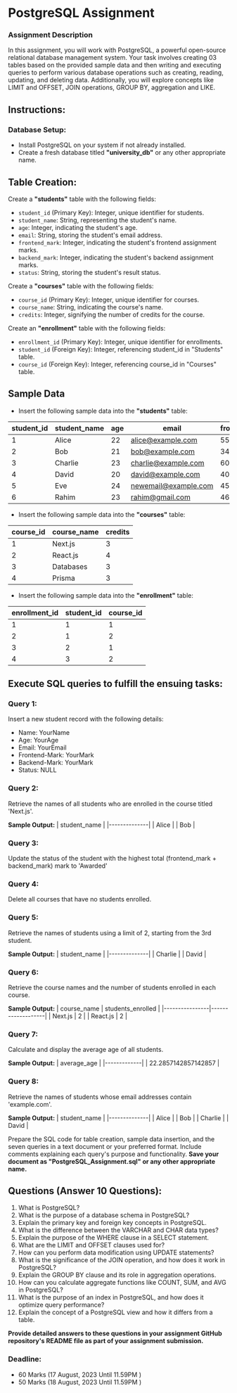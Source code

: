 # PostgreSQL Assignment

### Assignment Description

In this assignment, you will work with PostgreSQL, a powerful open-source relational database management system. Your task involves creating 03 tables based on the provided sample data and then writing and executing queries to perform various database operations such as creating, reading, updating, and deleting data. Additionally, you will explore concepts like LIMIT and OFFSET, JOIN operations, GROUP BY, aggregation and LIKE.

## Instructions:

### Database Setup:

- Install PostgreSQL on your system if not already installed.
- Create a fresh database titled **"university_db"** or any other appropriate name.

## Table Creation:

Create a **"students"** table with the following fields:

- `student_id` (Primary Key): Integer, unique identifier for students.
- `student_name`: String, representing the student's name.
- `age`: Integer, indicating the student's age.
- `email`: String, storing the student's email address.
- `frontend_mark`: Integer, indicating the student's frontend assignment marks.
- `backend_mark`: Integer, indicating the student's backend assignment marks.
- `status`: String, storing the student's result status.

Create a **"courses"** table with the following fields:

- `course_id` (Primary Key): Integer, unique identifier for courses.
- `course_name`: String, indicating the course's name.
- `credits`: Integer, signifying the number of credits for the course.

Create an **"enrollment"** table with the following fields:

- `enrollment_id` (Primary Key): Integer, unique identifier for enrollments.
- `student_id` (Foreign Key): Integer, referencing student_id in "Students" table.
- `course_id` (Foreign Key): Integer, referencing course_id in "Courses" table.

## Sample Data

- Insert the following sample data into the **"students"** table:

| student_id | student_name | age | email             | frontend_mark   | backend_mark  | status   |
|------------|--------------|-----|-------------------|-----------------|---------------|----------|
| 1          | Alice        | 22  | alice@example.com| 55               | 57            | NULL     |
| 2          | Bob          | 21  | bob@example.com  | 34               | 45            | NULL     |
| 3          | Charlie      | 23  | charlie@example.com| 60             | 59            | NULL     |
| 4          | David        | 20  | david@example.com| 40               | 49            | NULL     |
| 5          | Eve          | 24  | newemail@example.com| 45            | 34            | NULL     |
| 6          | Rahim        | 23  | rahim@gmail.com  | 46               | 42            | NULL     |

- Insert the following sample data into the **"courses"** table:

| course_id | course_name    | credits |
|-----------|----------------|---------|
| 1         | Next.js    | 3       |
| 2         | React.js     | 4       |
| 3         | Databases      | 3       |
| 4         | Prisma         | 3        |


- Insert the following sample data into the **"enrollment"** table:

| enrollment_id | student_id | course_id |
|---------------|------------|-----------|
| 1             | 1          | 1         |
| 2             | 1          | 2         |
| 3             | 2          | 1         |
| 4             | 3          | 2         |



## Execute SQL queries to fulfill the ensuing tasks:

### Query 1:
Insert a new student record with the following details:

- Name: YourName
- Age: YourAge
- Email: YourEmail
- Frontend-Mark: YourMark
- Backend-Mark: YourMark
- Status: NULL


### Query 2:
Retrieve the names of all students who are enrolled in the course titled 'Next.js'.

**Sample Output:**
| student_name |
|--------------|
| Alice        |
| Bob        |

### Query 3:
Update the status of the student with the highest total (frontend_mark + backend_mark) mark to 'Awarded'

### Query 4:
Delete all courses that have no students enrolled.

### Query 5:
Retrieve the names of students using a limit of 2, starting from the 3rd student.

**Sample Output:**
| student_name |
|--------------|
| Charlie      |
| David        |

### Query 6:
Retrieve the course names and the number of students enrolled in each course.

**Sample Output:**
| course_name    | students_enrolled |
|----------------|-------------------|
| Next.js        | 2                 |
| React.js       | 2                 |


### Query 7:
Calculate and display the average age of all students.

**Sample Output:**
| average_age |
|-------------|
| 22.2857142857142857       |

### Query 8:
Retrieve the names of students whose email addresses contain 'example.com'.

**Sample Output:**
| student_name |
|--------------|
| Alice        |
| Bob          |
| Charlie      |
| David        |


Prepare the SQL code for table creation, sample data insertion, and the seven queries in a text document or your preferred format. Include comments explaining each query's purpose and functionality. **Save your document as "PostgreSQL_Assignment.sql" or any other appropriate name.**

## Questions (Answer 10 Questions):
1. What is PostgreSQL?
2. What is the purpose of a database schema in PostgreSQL?
3. Explain the primary key and foreign key concepts in PostgreSQL.
4. What is the difference between the VARCHAR and CHAR data types?
5. Explain the purpose of the WHERE clause in a SELECT statement.
6. What are the LIMIT and OFFSET clauses used for?
7. How can you perform data modification using UPDATE statements?
8. What is the significance of the JOIN operation, and how does it work in PostgreSQL?
9. Explain the GROUP BY clause and its role in aggregation operations.
10. How can you calculate aggregate functions like COUNT, SUM, and AVG in PostgreSQL?
11. What is the purpose of an index in PostgreSQL, and how does it optimize query performance?
12. Explain the concept of a PostgreSQL view and how it differs from a table.

**Provide detailed answers to these questions in your assignment GitHub repository's README file as part of your assignment submission.**

### Deadline: 
- 60 Marks (17 August, 2023 Until 11.59PM )
- 50 Marks (18 August, 2023 Until 11.59PM )
